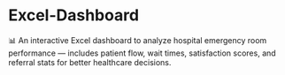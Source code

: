 # Excel-Dashboard
📊 An interactive Excel dashboard to analyze hospital emergency room performance — includes patient flow, wait times, satisfaction scores, and referral stats for better healthcare decisions.
